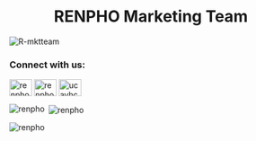 <h1 align="center">RENPHO Marketing Team</h1>

<p align="left"> <img src="https://komarev.com/ghpvc/?username=R-mktteam&label=Profile%20views&color=0e75b6&style=flat" alt="R-mktteam" /> </p>

<h3 align="left">Connect with us:</h3>
<p align="left">
<a href="https://x.com/renphogroup" target="blank"><img align="center" src="https://raw.githubusercontent.com/rahuldkjain/github-profile-readme-generator/master/src/images/icons/Social/twitter.svg" alt="renpho" height="30" width="40" /></a>
<a href="https://hk.linkedin.com/company/renpho" target="blank"><img align="center" src="https://raw.githubusercontent.com/rahuldkjain/github-profile-readme-generator/master/src/images/icons/Social/linked-in-alt.svg" alt="renpho" height="30" width="40" /></a>
<a href="https://www.youtube.com/channel/UCpB2i-dmmnFhWkKRNNCKR9g" target="blank"><img align="center" src="https://raw.githubusercontent.com/rahuldkjain/github-profile-readme-generator/master/src/images/icons/Social/youtube.svg" alt="ucavhceyfy91jq5bthtpwm7g" height="30" width="40" /></a>
</p>

<p><img align="left" src="https://github-readme-stats.vercel.app/api/top-langs?username=R-mktteam&show_icons=true&locale=en&layout=compact" alt="renpho" /></p>

<p>&nbsp;<img align="center" src="https://github-readme-stats.vercel.app/api?username=R-mktteam&show_icons=true&locale=en" alt="renpho" /></p>

<p><img align="center" src="https://github-readme-streak-stats.herokuapp.com/?user=R-mktteam&" alt="renpho" /></p>

